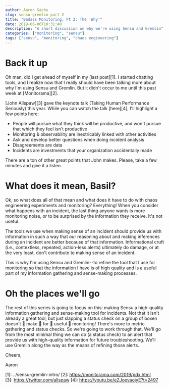 ```yaml
---
author: Aaron Sachs
slug: sensu-gremlin-part-2
title: "Badass Monitoring, Pt 2: The 'Why'"
date: 2019-06-06T10:31:40
description: "A short discussion on why we're using Sensu and Gremlin"
categories: ["monitoring", "sensu"]
tags: ["sensu", "monitoring", "chaos engineering"]
---
```


# Back it up

Oh man, did I get ahead of myself in my [last post][1]. I started chatting tools, and I realize now that I really should have been talking more about why I'm using Sensu and Gremlin. But it didn't occur to me until this past week at [Monitorama][2].

[John Allspaw][3] gave the keynote talk (Taking Human Performance Seriously) this year. While you can watch the talk [here][4], I'll highlight a few points here:

* People will pursue what they think will be productive, and won't pursue that which they feel isn't productive
* Monitoring & observability are inextricably linked with other activities
* Ask and develop better questions when doing incident analysis
* Disagreements are data
* Incidents are investments that your organization accidentally made

There are a ton of other great points that John makes. Please, take a few minutes and give it a listen.

# What does it mean, Basil?

Ok, so what does all of that mean and what does it have to do with chaos engineering experiments and monitoring? Everything! When you consider what happens with an incident, the last thing anyone wants is more monitoring noise, or to be surprised by the information they receive. It's not useful. 

The tools we use when making sense of an incident should provide us with information in such a way that our reasoning about and making inferences during an incident are better because of that information. Informational cruft (i.e., contextless, repeated, action-less alerts) ultimately do damage, or at the very least, don't contribute to making sense of an incident.

This is why I'm using Sensu and Gremlin--to refine the tool that I use for monitoring so that the information I have is of high quality and is a useful part of my information gathering and sense-making processes.

# Oh the places we'll go

The rest of this series is going to focus on this: making Sensu a high-quality information gathering and sense-making tool for incidents. Not that it isn't already a great tool, but just slapping a status check on a group of boxen doesn't 👏 make 👏 for 👏 useful 👏 monitoring! There's more to metric gathering and status checks. So we're going to work through that. We'll go from the most minimal thing we can do (a status check) to an alert that provide us with high-quality information for future troubleshooting. We'll use Gremlin along the way as the means of refining those alerts.

Cheers,

Aaron

*<!--LINKS-->*
[1]: ../sensu-gremlin-intro/
[2]: https://monitorama.com/2019/pdx.html  
[3]: https://twitter.com/allspaw
[4]: https://youtu.be/eZJoevaojyE?t=2497